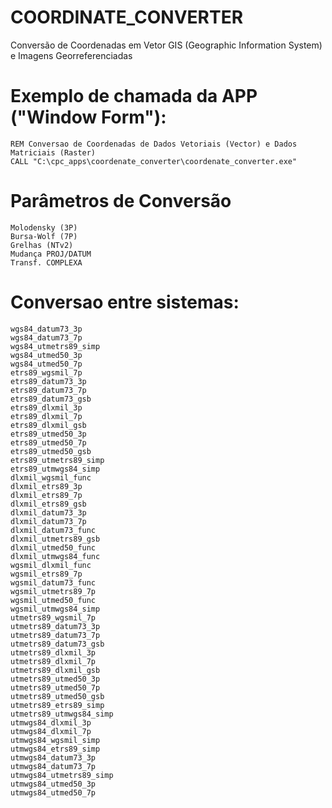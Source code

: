 # COORDINATE_CONVERTER
Conversão de Coordenadas em Vetor GIS (Geographic Information System) e Imagens Georreferenciadas

# Exemplo de chamada da APP ("Window Form"):
```batch
REM Conversao de Coordenadas de Dados Vetoriais (Vector) e Dados Matriciais (Raster)
CALL "C:\cpc_apps\coordenate_converter\coordenate_converter.exe"
```

# Parâmetros de Conversão
```batch
Molodensky (3P)
Bursa-Wolf (7P)
Grelhas (NTv2)
Mudança PROJ/DATUM
Transf. COMPLEXA
```

# Conversao entre sistemas:
```batch
wgs84_datum73_3p
wgs84_datum73_7p
wgs84_utmetrs89_simp
wgs84_utmed50_3p
wgs84_utmed50_7p
etrs89_wgsmil_7p
etrs89_datum73_3p
etrs89_datum73_7p
etrs89_datum73_gsb
etrs89_dlxmil_3p
etrs89_dlxmil_7p
etrs89_dlxmil_gsb
etrs89_utmed50_3p
etrs89_utmed50_7p
etrs89_utmed50_gsb
etrs89_utmetrs89_simp
etrs89_utmwgs84_simp
dlxmil_wgsmil_func
dlxmil_etrs89_3p
dlxmil_etrs89_7p
dlxmil_etrs89_gsb
dlxmil_datum73_3p
dlxmil_datum73_7p
dlxmil_datum73_func    
dlxmil_utmetrs89_gsb
dlxmil_utmed50_func    
dlxmil_utmwgs84_func    
wgsmil_dlxmil_func    
wgsmil_etrs89_7p
wgsmil_datum73_func    
wgsmil_utmetrs89_7p
wgsmil_utmed50_func    
wgsmil_utmwgs84_simp
utmetrs89_wgsmil_7p
utmetrs89_datum73_3p
utmetrs89_datum73_7p
utmetrs89_datum73_gsb
utmetrs89_dlxmil_3p
utmetrs89_dlxmil_7p
utmetrs89_dlxmil_gsb
utmetrs89_utmed50_3p
utmetrs89_utmed50_7p
utmetrs89_utmed50_gsb
utmetrs89_etrs89_simp
utmetrs89_utmwgs84_simp
utmwgs84_dlxmil_3p
utmwgs84_dlxmil_7p
utmwgs84_wgsmil_simp
utmwgs84_etrs89_simp
utmwgs84_datum73_3p
utmwgs84_datum73_7p
utmwgs84_utmetrs89_simp
utmwgs84_utmed50_3p
utmwgs84_utmed50_7p
```
